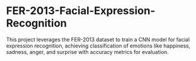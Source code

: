 # FER-2013-Facial-Expression-Recognition
This project leverages the FER-2013 dataset to train a CNN model for facial expression recognition, achieving classification of emotions like happiness, sadness, anger, and surprise with accuracy metrics for evaluation.
